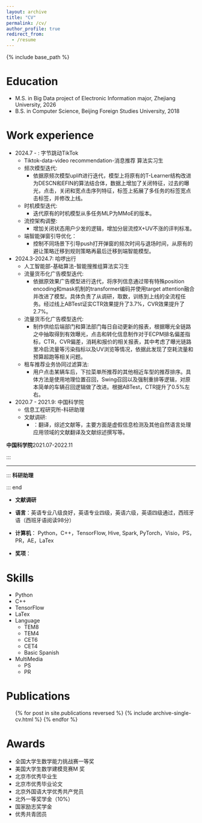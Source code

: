 ```yaml
---
layout: archive
title: "CV"
permalink: /cv/
author_profile: true
redirect_from:
  - /resume
---
```


{% include base_path %}

Education
======
* M.S. in Big Data project of Electronic Information major, Zhejiang University, 2026
* B.S. in Computer Science, Beijing Foreign Studies University, 2018

  
Work experience
======
* 2024.7 - : 字节跳动TikTok
  * Tiktok-data-video recommendation-消息推荐 算法实习生
  * 频次模型迭代:
    * 依据原频次模型uplift进行迭代，模型上将原有的T-Learner结构改进为DESCN和EFIN的算法结合体，数据上增加了关闭特征，过去的曝光，点击，关闭和宽点击序列特征，标签上拓展了多任务的标签宽点击标签，并修改上线。
  * 时机模型迭代:
    * 迭代原有的时机模型从多任务MLP为MMoE的版本。
  * 流控架构调整:
    * 增加关闭状态用户少发的逻辑，增加分层流控X+UV不涨的评判标准。
  * 端智能弹窗引导优化：
    * 控制不同场景下引导push打开弹窗的频次时间与退场时间，从原有的避让策略迁移到规则策略再最后迁移到端智能模型。
* 2024.3-2024.7: 哈啰出行
  * 人工智能部-基础算法-智能搜推组算法实习生
  * 流量货币化广告模型迭代:
    * 依据原效果广告模型进行迭代，将序列信息通过带有特殊position encoding和mask机制的transformer编码并使用target attention融合并改进了模型。具体负责了从调研，取数，训练到上线的全流程任务。经过线上ABTest证实CTR效果提升了3.7%，CVR效果提升了2.7%。
  * 流量货币化广告模型迭代:
    * 制作供给后端部门和算法部门每日自动更新的报表，根据曝光全链路之中抽取得到有效曝光，点击和转化信息制作对于ECPM排名偏差指标，CTR，CVR偏差，消耗和报价的相关报表，其中考虑了曝光链路里冷启流量等污染指标以及UV浏览等情况，依据此发现了空耗流量和预算超跑等相关问题。
  * 租车推荐业务协同过滤算法:
    * 用户点击某辆车后，下拉菜单所推荐的其他相近车型的推荐排序。具体方法是使用地理位置召回，Swing召回以及强制重排等逻辑，对原本简单的车辆召回逻辑做了改进。根据ABTest，CTR提升了0.5%左右。
* 2020.7 - 2021.9: 中国科学院
  * 信息工程研究所-科研助理
  * 文献调研:
    * ：翻译，综述文献等，主要方面是虚假信息检测及其他自然语言处理应用领域的文献翻译及文献综述撰写等。


**中国科学院**2021.07-2022.11

:::
****

:::
**科研助理**

::: end

- **文献调研**
    
- **语言**：英语专业八级良好，英语专业四级，英语六级，英语四级通过，西班牙语（西班牙语阅读98分）

- **计算机**： Python，C++，TensorFlow, Hive, Spark, PyTorch，Visio，PS，PR，AE，LaTex

- **奖项**：

Skills
======

  * Python
  * C++
  * TensorFlow
  * LaTex
* Language
  * TEM8
  * TEM4
  * CET6
  * CET4
  * Basic Spanish
* MultiMedia
  * PS
  * PR
 
Publications
======
  <ul>{% for post in site.publications reversed %}
    {% include archive-single-cv.html %}
  {% endfor %}</ul>

Awards
======
* 全国大学生数学能力挑战赛一等奖
* 美国大学生数学建模竞赛M 奖
* 北京市优秀毕业生
* 北京市优秀毕业论文
* 北京外国语大学优秀共产党员
* 北外一等奖学金（10%）
* 国家励志奖学金
* 优秀共青团员
